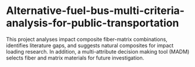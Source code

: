 # Alternative-fuel-bus-multi-criteria-analysis-for-public-transportation
This project analyses impact composite fiber-matrix combinations, identifies literature gaps, and suggests natural composites for impact loading research. In addition, a multi-attribute decision making tool (MADM) selects fiber and matrix materials for future investigation.
